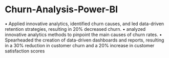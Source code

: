 # Churn-Analysis-Power-BI
•	Applied innovative analytics, identified churn causes, and led data-driven retention strategies, resulting in 20% decreased churn.
•	analyzed innovative analytics methods to pinpoint the main causes of churn rates.
•		Spearheaded the creation of data-driven dashboards and reports, resulting in a 30% reduction in customer churn and a 20% increase in customer satisfaction scores
